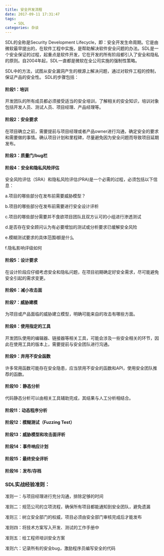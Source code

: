 ```yaml
---
title: 安全开发流程
date: 2017-09-11 17:31:47
tags: 
	- SDL
categories: 杂谈
---
```


SDL的全称是Security Development Lifecycle，即：安全开发生命周期。它是由微软最早提出的，在软件工程中实施，是帮助解决软件安全问题的办法。SDL是一个安全保证的过程，起重点是软件开发，它在开发的所有阶段都引入了安全和隐私的原则。自2004年起，SDL一直都是微软在全公司实施的强制性策略。

SDL中的方法，试图从安全漏洞产生的根源上解决问题，通过对软件工程的控制，保证产品的安全性。
SDL的步骤包括：

#### 阶段1：培训

开发团队的所有成员都必须接受适当的安全培训，了解相关的安全知识，培训对象包括开发人员、测试人员、项目经理、产品经理等。

#### 阶段2：安全要求

在项目确立之前，需要提前与项目经理或者产品owner进行沟通，确定安全的要求和需要做的事情。确认项目计划和里程碑，尽量避免因为安全问题而导致项目延期发布。

#### 阶段3：质量门/bug栏

#### 阶段4：安全和隐私风险评估

安全风险评估（SRA）和隐私风险评估(PRA)是一个必需的过程，必须包括以下信息：

a.项目的哪些部分在发布前需要威胁模型？

b.项目的哪些部分在发布前需要进行安全设计评析

c.项目的哪些部分需要并不食欲项目团队且双方认可的小组进行渗透测试

d.是否存在安全顾问认为有必要增加的测试或分析要求已缓解安全风险

e.模糊测试要求的具体范围i额是什么

f.隐私影响评级如何

#### 阶段5：设计要求

在设计阶段应仔细考虑安全和隐私问题，在项目初期确定好安全需求，尽可能避免安全引起的需求变更。

#### 阶段6：减小攻击面

#### 阶段7：威胁建模

为项目或产品面临的威胁建立模型，明确可能来自的攻击有哪些方面。

#### 阶段8：使用指定的工具
开发团队使用的编辑器、链接器等相关工具，可能会涉及一些安全相关的环节，因此在使用工具的版本上，需要提前与安全团队进行沟通。
#### 阶段9：弃用不安全函数
许多常用函数可能存在安全隐患，应当禁用不安全的函数和API，使用安全团队推荐的函数。
#### 阶段10：静态分析
代码静态分析可以由相关工具辅助完成，其结果与人工分析相结合。
#### 阶段11：动态程序分析
#### 阶段12：模糊测试（Fuzzing Test）
#### 阶段13：威胁模型和攻击面评析
#### 阶段14：事件响应计划
#### 阶段15：最终安全评析
#### 阶段16：发布/存档
### SDL实战经验准则：
准则一：与项目经理进行充分沟通，排除足够的时间

准则二：规范公司的立项流程，确保所有项目都能通知到安全团队，避免遗漏

准则三：树立安全部门的权威，项目必须由安全部门审核完成后才能发布

准则四：将技术方案写入开发、测试的工作手册中

准则五：给工程师培训安全方案

准则六：记录所有的安全bug，激励程序员编写安全的代码

